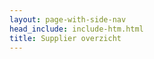 ```yaml
---
layout: page-with-side-nav
head_include: include-htm.html
title: Supplier overzicht
---
```


<div data-include="https://raw.githubusercontent.com/VNG-Realisatie/Model-Driven-Design-Documentatie/main/docs/SO.md"></div>
